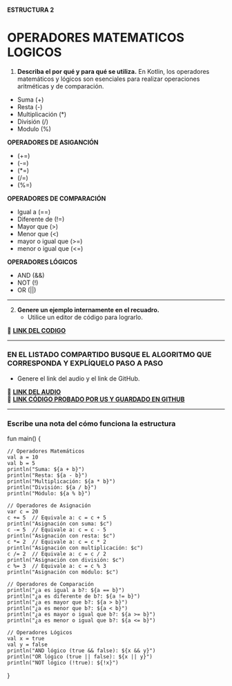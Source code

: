 #### ESTRUCTURA 2  
# OPERADORES MATEMATICOS LOGICOS

1. **Describa el por qué y para qué se utiliza.**
  En Kotlin, los operadores matemáticos y lógicos son esenciales para realizar operaciones aritméticas y de comparación.

- Suma (+)
- Resta (-)
- Multiplicación (*)
- División (/)
- Modulo (%)

**OPERADORES DE ASIGANCIÓN**
- (+=)
- (-=)
- (*=)
- (/=)
- (%=)

**OPERADORES DE COMPARACIÓN**
- Igual a (==)
- Diferente de (!=)
- Mayor que (>)
- Menor que (<)
- mayor o igual que (>=)
- menor o igual que (<=)

**OPERADORES LÓGICOS**
- AND (&&)
- NOT (!)
- OR (||)

---

2. **Genere un ejemplo internamente en el recuadro.**  
   - Utilice un editor de código para lograrlo.  

🔗 **[LINK DEL CODIGO](https://pl.kotl.in/flBVVF9sa?readOnly=true)**

---

### EN EL LISTADO COMPARTIDO BUSQUE EL ALGORITMO QUE CORRESPONDA Y EXPLÍQUELO PASO A PASO  
- Genere el link del audio y el link de GitHub.  

🔗 **[LINK DEL AUDIO](
https://github.com/user-attachments/assets/5af1deed-ace1-43a0-9ce7-050c0fc01519)**  
🔗 **[LINK CÓDIGO PROBADO POR US Y GUARDADO EN GITHUB](https://github.com/user-attachments/assets/a07ff286-fb21-45c7-b0e6-a082a0c5be05)**  

---

### Escribe una nota del cómo funciona la estructura  

fun main() {
    
    // Operadores Matemáticos
    val a = 10
    val b = 5
    println("Suma: ${a + b}")
    println("Resta: ${a - b}")
    println("Multiplicación: ${a * b}")
    println("División: ${a / b}")
    println("Módulo: ${a % b}")

    // Operadores de Asignación
    var c = 20
    c += 5  // Equivale a: c = c + 5
    println("Asignación con suma: $c")
    c -= 5  // Equivale a: c = c - 5
    println("Asignación con resta: $c")
    c *= 2  // Equivale a: c = c * 2
    println("Asignación con multiplicación: $c")
    c /= 2  // Equivale a: c = c / 2
    println("Asignación con división: $c")
    c %= 3  // Equivale a: c = c % 3
    println("Asignación con módulo: $c")

    // Operadores de Comparación
    println("¿a es igual a b?: ${a == b}")
    println("¿a es diferente de b?: ${a != b}")
    println("¿a es mayor que b?: ${a > b}")
    println("¿a es menor que b?: ${a < b}")
    println("¿a es mayor o igual que b?: ${a >= b}")
    println("¿a es menor o igual que b?: ${a <= b}")

    // Operadores Lógicos
    val x = true
    val y = false
    println("AND lógico (true && false): ${x && y}")
    println("OR lógico (true || false): ${x || y}")
    println("NOT lógico (!true): ${!x}")
}
